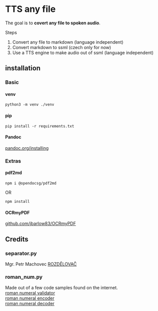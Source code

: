 # TTS any file

The goal is to **covert any file to spoken audio**.

Steps
 1. Convert any file to markdown (language independent)
 2. Convert markdown to ssml (czech only for now)
 3. Use a TTS engine to make audio out of ssml (language independent)

## installation
### Basic
#### venv
```
python3 -m venv ./venv
```
#### pip
```
pip install -r requirements.txt
```
#### Pandoc
[pandoc.org/installing](https://pandoc.org/installing.html)

### Extras
#### pdf2md
```
npm i @opendocsg/pdf2md
```
OR
```
npm install
```
#### OCRmyPDF
[github.com/jbarlow83/OCRmyPDF](https://github.com/jbarlow83/OCRmyPDF#installation)

## Credits
### separator.py
Mgr. Petr Machovec [ROZDĚLOVAČ](https://nlp.fi.muni.cz/projekty/rozdelovac_vet/home.cgi)
### roman_num.py
Made out of a few code samples found on the internet.  
[roman numeral validator](https://stackoverflow.com/questions/267399/how-do-you-match-only-valid-roman-numerals-with-a-regular-expression)  
[roman numeral encoder](https://stackoverflow.com/questions/28777219/basic-program-to-convert-integer-to-roman-numerals)  
[roman numeral decoder](https://rosettacode.org/wiki/Roman_numerals/Decode)  